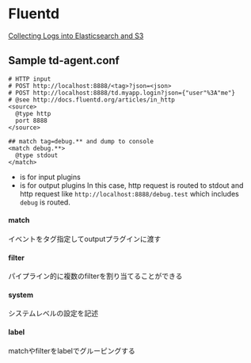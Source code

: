 # Fluentd


[Collecting Logs into Elasticsearch and S3](https://www.fluentd.org/guides/recipes/elasticsearch-and-s3)


## Sample td-agent.conf
```
# HTTP input
# POST http://localhost:8888/<tag>?json=<json>
# POST http://localhost:8888/td.myapp.login?json={"user"%3A"me"}
# @see http://docs.fluentd.org/articles/in_http
<source>
  @type http
  port 8888
</source>

## match tag=debug.** and dump to console
<match debug.**>
  @type stdout
</match>
```

- <source> is for input plugins
- <match> is for output plugins
In this case, http request is routed to stdout and http request like `http://localhost:8888/debug.test` which includes `debug` is routed.

#### match
イベントをタグ指定してoutputプラグインに渡す

#### filter
パイプライン的に複数のfilterを割り当てることができる

#### system
システムレベルの設定を記述

#### label
matchやfilterをlabelでグルーピングする

